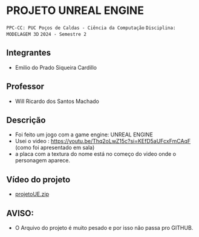 # PROJETO UNREAL ENGINE

`PPC-CC: PUC Poços de Caldas - Ciência da Computação`
`Disciplina: MODELAGEM 3D`
`2024 - Semestre 2`

## Integrantes

- Emilio do Prado Siqueira Cardillo

## Professor

- Will Ricardo dos Santos Machado

## Descrição

- Foi feito um jogo com a game engine: UNREAL ENGINE
- Usei o video : https://youtu.be/Thq2oLwZ15c?si=KEfD5aUFcxFmCAqF (como foi apresentado em sala)
- a placa com a textura do nome está no começo do video onde o personagem aparece.

## Vídeo do projeto


- [projetoUE.zip](https://github.com/user-attachments/files/18083620/projetoUE.zip)


## AVISO:

- O Arquivo do projeto é muito pesado e por isso não passa pro GITHUB.

